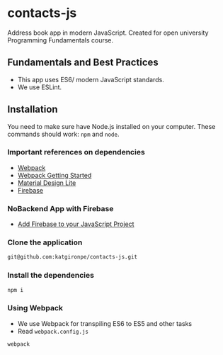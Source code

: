# contacts-js
Address book app in modern JavaScript. Created for open university Programming Fundamentals course.

## Fundamentals and Best Practices

* This app uses ES6/ modern JavaScript standards.
* We use ESLint.

## Installation

You need to make sure have Node.js installed on your computer. These commands should work: `npm` and `node`.

### Important references on dependencies

* [Webpack](https://webpack.github.io/docs/tutorials/getting-started/)
* [Webpack Getting Started](https://webpack.js.org/guides/getting-started/)
* [Material Design Lite](https://github.com/google/material-design-lite)
* [Firebase](https://www.npmjs.com/package/firebase)

### NoBackend App with Firebase

* <a href="https://firebase.google.com/docs/web/setup" target="_blank">Add Firebase to your JavaScript Project</a>

### Clone the application

```bash
git@github.com:katgironpe/contacts-js.git
```

### Install the dependencies

```bash
npm i
```

### Using Webpack

* We use Webpack for transpiling ES6 to ES5 and other tasks
* Read `webpack.config.js`

```bash
webpack
```
